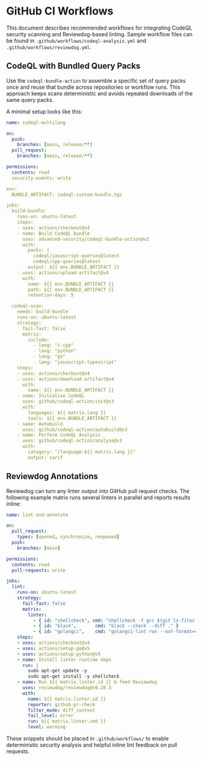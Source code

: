 # GitHub CI Workflows

This document describes recommended workflows for integrating CodeQL security scanning and Reviewdog-based linting. Sample workflow files can be found in `.github/workflows/codeql-analysis.yml` and `.github/workflows/reviewdog.yml`.

## CodeQL with Bundled Query Packs

Use the `codeql-bundle-action` to assemble a specific set of query packs once and reuse that bundle across repositories or workflow runs. This approach keeps scans deterministic and avoids repeated downloads of the same query packs.

A minimal setup looks like this:

```yaml
name: codeql-multilang

on:
  push:
    branches: [main, release/**]
  pull_request:
    branches: [main, release/**]

permissions:
  contents: read
  security-events: write

env:
  BUNDLE_ARTIFACT: codeql-custom-bundle.tgz

jobs:
  build-bundle:
    runs-on: ubuntu-latest
    steps:
    - uses: actions/checkout@v4
    - name: Build CodeQL bundle
      uses: advanced-security/codeql-bundle-action@v2
      with:
        packs: |
          codeql/javascript-queries@latest
          codeql/cpp-queries@latest
        output: ${{ env.BUNDLE_ARTIFACT }}
    - uses: actions/upload-artifact@v4
      with:
        name: ${{ env.BUNDLE_ARTIFACT }}
        path: ${{ env.BUNDLE_ARTIFACT }}
        retention-days: 5

  codeql-scan:
    needs: build-bundle
    runs-on: ubuntu-latest
    strategy:
      fail-fast: false
      matrix:
        include:
          - lang: "c-cpp"
          - lang: "python"
          - lang: "go"
          - lang: "javascript-typescript"
    steps:
    - uses: actions/checkout@v4
    - uses: actions/download-artifact@v4
      with:
        name: ${{ env.BUNDLE_ARTIFACT }}
    - name: Initialise CodeQL
      uses: github/codeql-action/init@v3
      with:
        languages: ${{ matrix.lang }}
        tools: ${{ env.BUNDLE_ARTIFACT }}
    - name: Autobuild
      uses: github/codeql-action/autobuild@v3
    - name: Perform CodeQL Analysis
      uses: github/codeql-action/analyze@v3
      with:
        category: "/language:${{ matrix.lang }}"
        output: sarif
```

## Reviewdog Annotations

Reviewdog can turn any linter output into GitHub pull request checks. The following example matrix runs several linters in parallel and reports results inline:

```yaml
name: lint-and-annotate

on:
  pull_request:
    types: [opened, synchronize, reopened]
  push:
    branches: [main]

permissions:
  contents: read
  pull-requests: write

jobs:
  lint:
    runs-on: ubuntu-latest
    strategy:
      fail-fast: false
      matrix:
        linter:
          - { id: "shellcheck", cmd: "shellcheck -f gcc $(git ls-files '*.sh')" }
          - { id: "black",       cmd: "black --check --diff ." }
          - { id: "golangci",    cmd: "golangci-lint run --out-format=checkstyle" }
    steps:
    - uses: actions/checkout@v4
    - uses: actions/setup-go@v5
    - uses: actions/setup-python@v5
    - name: Install linter runtime deps
      run: |
        sudo apt-get update -y
        sudo apt-get install -y shellcheck
    - name: Run ${{ matrix.linter.id }} & feed Reviewdog
      uses: reviewdog/reviewdog@v0.20.3
      with:
        name: ${{ matrix.linter.id }}
        reporter: github-pr-check
        filter_mode: diff_context
        fail_level: error
        run: ${{ matrix.linter.cmd }}
        level: warning
```

These snippets should be placed in `.github/workflows/` to enable deterministic security analysis and helpful inline lint feedback on pull requests.
